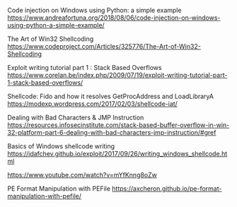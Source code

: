 Code injection on Windows using Python: a simple example
https://www.andreafortuna.org/2018/08/06/code-injection-on-windows-using-python-a-simple-example/

The Art of Win32 Shellcoding
https://www.codeproject.com/Articles/325776/The-Art-of-Win32-Shellcoding

Exploit writing tutorial part 1 : Stack Based Overflows
https://www.corelan.be/index.php/2009/07/19/exploit-writing-tutorial-part-1-stack-based-overflows/

Shellcode: Fido and how it resolves GetProcAddress and LoadLibraryA
https://modexp.wordpress.com/2017/02/03/shellcode-iat/

Dealing with Bad Characters & JMP Instruction
https://resources.infosecinstitute.com/stack-based-buffer-overflow-in-win-32-platform-part-6-dealing-with-bad-characters-jmp-instruction/#gref

Basics of Windows shellcode writing
https://idafchev.github.io/exploit/2017/09/26/writing_windows_shellcode.html

https://www.youtube.com/watch?v=mYfKnng8oZw

PE Format Manipulation with PEFile
https://axcheron.github.io/pe-format-manipulation-with-pefile/
